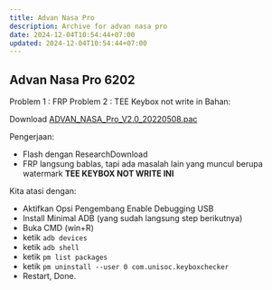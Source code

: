 ```yaml
---
title: Advan Nasa Pro
description: Archive for advan nasa pro
date: 2024-12-04T10:54:44+07:00
updated: 2024-12-04T10:54:44+07:00
---
```


## Advan Nasa Pro 6202

Problem 1 : FRP
Problem 2 : TEE Keybox not write in
Bahan:

Download [ADVAN_NASA_Pro_V2.0_20220508.pac](https://drive.google.com/file/d/1sebfL0M1p7nbVPFfN2Rlu9udxMRDwGRI/view?fbclid=IwY2xjawG8sJNleHRuA2FlbQIxMAABHU3G71WBHyWBuG_kPawshvr3wwAsEySUHqhs17cYjcRvWT5kmuaKZIgtHw_aem_BbWoUj7pLZC8D5jtxlya0w)

Pengerjaan:

- Flash dengan ResearchDownload
- FRP langsung bablas, tapi ada masalah lain yang muncul berupa watermark **TEE KEYBOX NOT WRITE INI**

Kita atasi dengan:

- Aktifkan Opsi Pengembang Enable Debugging USB
- Install Minimal ADB (yang sudah langsung step berikutnya)
- Buka CMD (win+R)
- ketik `adb devices`
- ketik `adb shell`
- ketik `pm list packages`
- ketik `pm uninstall --user 0 com.unisoc.keyboxchecker`
- Restart, Done.